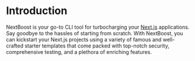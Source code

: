 # Introduction

NextBoost is your go-to CLI tool for turbocharging your [Next.js](https://nextjs.org/docs) applications. Say goodbye to the hassles of starting from scratch. With NextBoost, you can kickstart your Next.js projects using a variety of famous and well-crafted starter templates that come packed with top-notch security, comprehensive testing, and a plethora of enriching features.